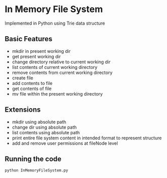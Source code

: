 # In Memory File System

Implemented in Python using Trie data structure

## Basic Features

- mkdir in present working dir
- get present working dir
- change directory relative to current  working dir
- list contents of current working directory
- remove contents from current working directory
- create file
- add contents to file
- get contents of file
- mv file within the present working directory

## Extensions
- mkdir using absolute path
- change dir using absolute path
- list contents using absolute path
- print entire file system content in intended format to represent structure
- add and remove user permissions at fileNode level

## Running the code
```
python InMemoryFileSystem.py
```
